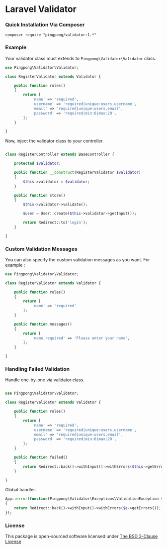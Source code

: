 Laravel Validator
=========

### Quick Installation Via Composer

```
composer require "pingpong/validator:1.*"
```

### Example

Your validator class must extends to `Pingpong\Validator\Validator` class.

```php
use Pingpong\Validator\Validator;

class RegisterValidator extends Validator {

    public function rules()
    {
        return [
            'name' => 'required',
            'username' => 'required|unique:users,username',
            'email' => 'required|unique:users,email',
            'password' => 'required|min:6|max:20',
        ];
    }

}
```

Now, inject the validator class to your controller.

```php

class RegisterController extends BaseController {

    protected $validator;

    public function __construct(RegisterValidator $validator)
    {
        $this->validator = $validator;
    }

    public function store()
    {
        $this->validator->validate();

        $user = User::create($this->validator->getInput());

        return Redirect::to('login');
    }

}

```

### Custom Validation Messages

You can also specify the custom validation messages as you want. For example :

```php
use Pingpong\Validator\Validator;

class RegisterValidator extends Validator {

    public function rules()
    {
        return [
            'name' => 'required'
        ];
    }

    public function messages()
    {
        return [
            'name.required' => 'Please enter your name',
        ];
    }

}
```

### Handling Failed Validation

Handle one-by-one via validator class.
```php

use Pingpong\Validator\Validator;

class RegisterValidator extends Validator {

    public function rules()
    {
        return [
            'name' => 'required',
            'username' => 'required|unique:users,username',
            'email' => 'required|unique:users,email',
            'password' => 'required|min:6|max:20',
        ];
    }

    public function failed()
    {
        return Redirect::back()->withInput()->withErrors($this->getErrors());
    }

}
```

Global handler.

```php
App::error(function(Pingpong\Validator\Exceptions\ValidationException $e)
{
    return Redirect::back()->withInput()->withErrors($e->getErrors());
});
```

### License

This package is open-sourced software licensed under [The BSD 3-Clause License](http://opensource.org/licenses/BSD-3-Clause)